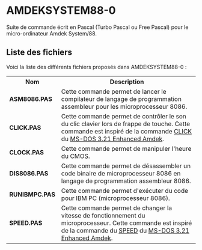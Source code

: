 # AMDEKSYSTEM88-0
Suite de commande écrit en Pascal (Turbo Pascal ou Free Pascal) pour le micro-ordinateur Amdek System/88.

<h2>Liste des fichiers</h2>

Voici la liste des différents fichiers proposés dans AMDEKSYSTEM88-0 :

<table>
		<tr>
			<th>Nom</th>
			<th>Description</th>	
		</tr>
  <tr>
			<td><b>ASM8086.PAS</b></td>
			<td>Cette commande permet de lancer le compilateur de langage de programmation assembleur pour les microprocesseur 8086.</td>
		</tr>	
  		<tr>
			<td><b>CLICK.PAS</b></td>
			<td>Cette commande permet de contrôler le son du clic clavier lors de frappe de touche. Cette commande est inspiré de la commande <a href="https://www.gladir.com/OS/MSDOS321ENHANCEDAMDEK/click.htm">CLICK</a> du <a href="https://www.gladir.com/OS/MSDOS321ENHANCEDAMDEK/intro.htm">MS-DOS 3.21 Enhanced Amdek</a>.</td>
		</tr>
		<tr>
			<td><b>CLOCK.PAS</b></td>
			<td>Cette commande permet de manipuler l'heure du CMOS.</td>
		</tr>  
		<tr>
			<td><b>DIS8086.PAS</b></td>
			<td>Cette commande permet de désassembler un code binaire de microprocesseur 8086 en langage de programmation assembleur 8086.</td>
		</tr> 
		<tr>
			<td><b>RUNIBMPC.PAS</b></td>
			<td>Cette commande permet d'exécuter du code pour IBM PC (microprocesseur 8086).</td>
		</tr>   
  		<tr>
			<td><b>SPEED.PAS</b></td>
			<td>Cette commande permet de changer la vitesse de fonctionnement du microprocesseur. Cette commande est inspiré de la commande du <a href="https://www.gladir.com/OS/MSDOS321ENHANCEDAMDEK/speed.htm">SPEED</a> du <a href="https://www.gladir.com/OS/MSDOS321ENHANCEDAMDEK/intro.htm">MS-DOS 3.21 Enhanced Amdek</a>.</td>
		</tr>
</table>
